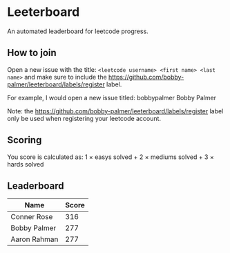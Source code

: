 # Leeterboard

An automated leaderboard for leetcode progress.

## How to join

Open a new issue with the title: `<leetcode username> <first name> <last name>`
and make sure to include the
https://github.com/bobby-palmer/leeterboard/labels/register label.

For example, I would open a new issue titled: bobbypalmer Bobby Palmer

Note: the https://github.com/bobby-palmer/leeterboard/labels/register label
only be used when registering your leetcode account.

## Scoring

You score is calculated as: 1 $\times$ easys solved + 2 $\times$ mediums solved + 3 $\times$ hards solved

## Leaderboard

| Name         | Score |
| ------------ | ----- |
| Conner Rose  | 316   |
| Bobby Palmer | 277   |
| Aaron Rahman | 277   |
